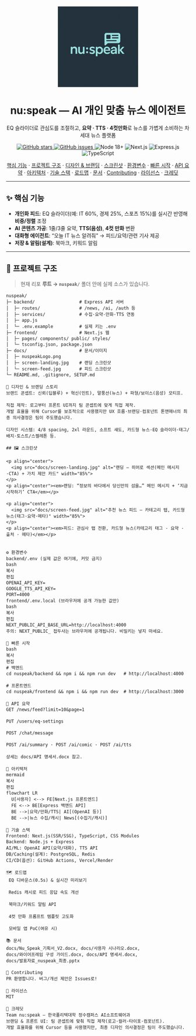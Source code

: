 <p align="center">
  <img src="docs/nuspeakLogo.png" alt="nu:speak logo" width="220">
</p>

<h1 align="center">nu:speak — AI 개인 맞춤 뉴스 에이전트</h1>

<p align="center">
  EQ 슬라이더로 관심도를 조절하고, <b>요약 · TTS · 4컷만화</b>로 뉴스를 가볍게 소비하는 차세대 뉴스 플랫폼
</p>

<p align="center">
  <a href="https://github.com/jini-c/nu-speak/stargazers">
    <img src="https://img.shields.io/github/stars/jini-c/nu-speak?style=flat" alt="GitHub stars">
  </a>
  <a href="https://github.com/jini-c/nu-speak/issues">
    <img src="https://img.shields.io/github/issues/jini-c/nu-speak?style=flat" alt="GitHub issues">
  </a>
  <img src="https://img.shields.io/badge/Node-18%2B-informational?logo=node.js" alt="Node 18+">
  <img src="https://img.shields.io/badge/Next.js-14-informational?logo=nextdotjs" alt="Next.js">
  <img src="https://img.shields.io/badge/Express.js-API-informational?logo=express" alt="Express.js">
  <img src="https://img.shields.io/badge/TypeScript-Yes-informational?logo=typescript" alt="TypeScript">
</p>

<p align="center">
  <a href="#-핵심-기능">핵심 기능</a> ·
  <a href="#-프로젝트-구조">프로젝트 구조</a> ·
  <a href="#-디자인--브랜딩-스토리">디자인 & 브랜딩</a> ·
  <a href="#-스크린샷">스크린샷</a> ·
  <a href="#-환경변수">환경변수</a> ·
  <a href="#-빠른-시작">빠른 시작</a> ·
  <a href="#-api-요약">API 요약</a> ·
  <a href="#-아키텍처">아키텍처</a> ·
  <a href="#-기술-스택">기술 스택</a> ·
  <a href="#-로드맵">로드맵</a> ·
  <a href="#-문서">문서</a> ·
  <a href="#-contributing">Contributing</a> ·
  <a href="#-라이선스">라이선스</a> ·
  <a href="#-크레딧">크레딧</a>
</p>

---

## ✨ 핵심 기능
- **개인화 피드**: EQ 슬라이더(예: IT 60%, 경제 25%, 스포츠 15%)를 실시간 반영해 **비중/정렬** 조정
- **AI 콘텐츠 가공**: 1줄/3줄 요약, **TTS(음성)**, **4컷 만화** 변환
- **대화형 에이전트**: “오늘 IT 뉴스 알려줘” → 피드/요약/관련 기사 제공
- **저장 & 알림(설계)**: 북마크, 키워드 알림

---

## 🧭 프로젝트 구조
> 현재 리포 **루트 → `nuspeak/`** 폴더 안에 실제 소스가 있습니다.
```text
nuspeak/
├─ backend/                 # Express API 서버
│  ├─ routes/               # /news, /ai, /auth 등
│  ├─ services/             # 수집·요약·만화·TTS 연동
│  ├─ app.js
│  └─ .env.example          # 실제 키는 .env
├─ frontend/                # Next.js 웹
│  ├─ pages/ components/ public/ styles/
│  └─ tsconfig.json, package.json
├─ docs/                    # 문서/이미지
│  ├─ nuspeakLogo.png
│  ├─ screen-landing.jpg    # 랜딩 스크린샷
│  └─ screen-feed.jpg       # 피드 스크린샷
└─ README.md, .gitignore, SETUP.md

🎨 디자인 & 브랜딩 스토리
브랜드 콘셉트: 신뢰(딥블루) + 혁신(민트), 말풍선(뉴스) + 파형/보이스(음성) 모티프.

직접 제작: 로고부터 프론트 UI까지 팀 콘셉트에 맞게 직접 제작.
개발 효율을 위해 Cursor를 보조적으로 사용했지만 UX 흐름·브랜딩·컴포넌트 톤앤매너의 최종 의사결정은 팀이 주도했습니다.

디자인 시스템: 4/8 spacing, 2xl 라운드, 소프트 섀도, 카드형 뉴스·EQ 슬라이더·태그/배지·토스트/스켈레톤 등.

## 🖼️ 스크린샷

<p align="center">
  <img src="docs/screen-landing.jpg" alt="랜딩 — 히어로 섹션(메인 메시지·CTA) + 가치 제안 카드" width="85%">
</p>
<p align="center"><em>랜딩: “정보의 바다에서 당신만의 섬을…” 메인 메시지 + ‘지금 시작하기’ CTA</em></p>

<p align="center">
  <img src="docs/screen-feed.jpg" alt="추천 뉴스 피드 — 카테고리 탭, 카드형 뉴스(태그·요약·메타)" width="85%">
</p>
<p align="center"><em>피드: 관심사 탭 전환, 카드형 뉴스(카테고리 태그 · 요약 · 출처 · 메타)</em></p>


⚙️ 환경변수
backend/.env (실제 값은 여기에, 커밋 금지)
bash
복사
편집
OPENAI_API_KEY=
GOOGLE_TTS_API_KEY=
PORT=4000
frontend/.env.local (브라우저에 공개 가능한 값만)
bash
복사
편집
NEXT_PUBLIC_API_BASE_URL=http://localhost:4000
주의: NEXT_PUBLIC_ 접두사는 브라우저에 공개됩니다. 비밀키는 넣지 마세요.

🚀 빠른 시작
bash
복사
편집
# 백엔드
cd nuspeak/backend && npm i && npm run dev   # http://localhost:4000

# 프론트엔드
cd nuspeak/frontend && npm i && npm run dev  # http://localhost:3000

🔌 API 요약
GET /news/feed?limit=10&page=1

PUT /users/eq-settings

POST /chat/message

POST /ai/summary · POST /ai/comic · POST /ai/tts

상세는 docs/API 명세서.docx 참고.

🧠 아키텍처
mermaid
복사
편집
flowchart LR
  U[사용자] <--> FE[Next.js 프론트엔드]
  FE <--> BE[Express 백엔드 API]
  BE -->|요약/만화/TTS| AI[(OpenAI 등)]
  BE -->|뉴스 수집/캐시| News[(수집기/캐시)]

🧩 기술 스택
Frontend: Next.js(SSR/SSG), TypeScript, CSS Modules
Backend: Node.js + Express
AI/ML: OpenAI API(요약/대화), TTS API
DB/Caching(설계): PostgreSQL, Redis
CI/CD(옵션): GitHub Actions, Vercel/Render

🗺️ 로드맵
 EQ 디바운스(0.5s) & 실시간 미리보기

 Redis 캐시로 피드 응답 속도 개선

 북마크/키워드 알림 API

 4컷 만화 프롬프트 템플릿 고도화

 모바일 앱 PoC(여유 시)

📚 문서
docs/Nu_Speak_기획서_V2.docx, docs/사용자 시나리오.docx,
docs/와이어프레임 구성 가이드.docx, docs/API 명세서.docx,
docs/발표자료_nuspeak_최종.pptx

🤝 Contributing
PR 환영합니다. 버그/개선 제안은 Issues로!

📄 라이선스
MIT

🙌 크레딧
Team nu:speak — 한국폴리텍대학 정수캠퍼스 AI소프트웨어과
브랜딩 & 프론트 UI: 팀 콘셉트에 맞춰 직접 제작(로고·컬러·타이포·컴포넌트).
개발 효율화를 위해 Cursor 등을 사용했지만, 최종 디자인 의사결정은 팀이 주도했습니다.